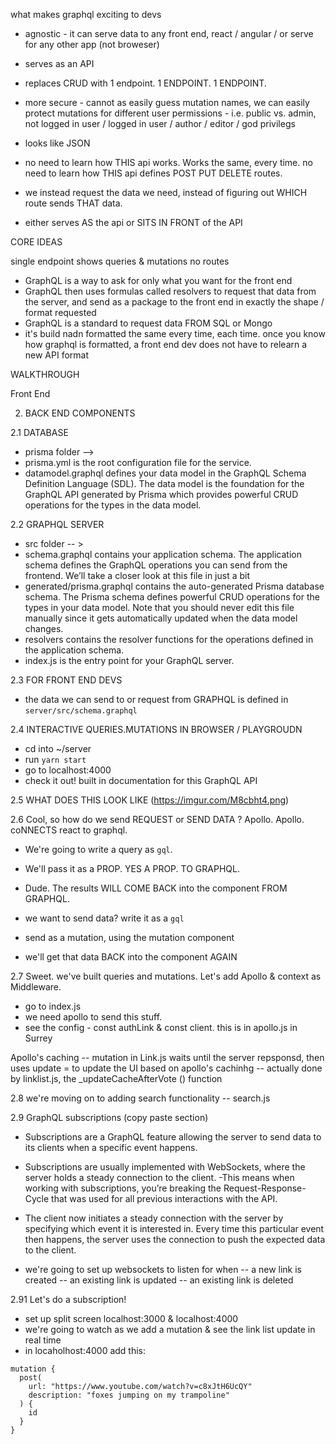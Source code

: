 what makes graphql exciting to devs

- agnostic - it can serve data to any front end, react / angular / or serve for any other app (not broweser)
- serves as an API
- replaces CRUD with 1 endpoint. 1 ENDPOINT. 1 ENDPOINT. 
- more secure - cannot as easily guess mutation names, we can easily protect mutations for different user permissions - i.e. public vs. admin, not logged in user / logged in user / author / editor / god privilegs
- looks like JSON
- no need to learn how THIS api works. Works the same, every time. no need to learn how THIS api defines POST PUT DELETE routes. 
- we instead request the data we need, instead of figuring out WHICH route sends THAT data. 

- either serves AS the api or SITS IN FRONT of the API


CORE IDEAS

single endpoint shows queries & mutations
no routes

- GraphQL is a way to ask for only what you want for the front end
- GraphQL then uses formulas called resolvers to request that data from the server, and send as a package to the front end in exactly the shape / format requested
- GraphQL is a standard to request data FROM SQL or Mongo 
- it's build nadn formatted the same every time, each time. once you know how graphql is formatted, a front end dev does not have to relearn a new API format

WALKTHROUGH

Front End

2. BACK END COMPONENTS

2.1 DATABASE

- prisma folder -->
- prisma.yml is the root configuration file for the service.
- datamodel.graphql defines your data model in the GraphQL Schema Definition Language (SDL). The data model is the foundation for the GraphQL API generated by Prisma which provides powerful CRUD operations for the types in the data model.

2.2 GRAPHQL SERVER

- src folder -- >
- schema.graphql contains your application schema. The application schema defines the GraphQL operations you can send from the frontend. We’ll take a closer look at this file in just a bit
- generated/prisma.graphql contains the auto-generated Prisma database schema. The Prisma schema defines powerful CRUD operations for the types in your data model. Note that you should never edit this file manually since it gets automatically updated when the data model changes.
- resolvers contains the resolver functions for the operations defined in the application schema.
- index.js is the entry point for your GraphQL server.

2.3 FOR FRONT END DEVS

- the data we can send to or request from GRAPHQL is defined in `server/src/schema.graphql`

2.4 INTERACTIVE QUERIES.MUTATIONS IN BROWSER / PLAYGROUDN

- cd into ~/server
- run `yarn start`
- go to localhost:4000
- check it out! built in documentation for this GraphQL API

2.5 WHAT DOES THIS LOOK LIKE
(https://imgur.com/M8cbht4.png)


2.6 Cool, so how do we send REQUEST or SEND DATA ? 
Apollo. 
Apollo. coNNECTS react to graphql. 
- We're going to write a query as `gql`. 
- We'll pass it as a PROP. YES A PROP. TO GRAPHQL. 
- Dude. The results WILL COME BACK into the component FROM GRAPHQL. 

- we want to send data? write it as a `gql`
- send as a mutation, using the mutation component
- we'll get that data BACK into the component AGAIN

2.7 Sweet. we've built queries and mutations. 
Let's add Apollo & context as Middleware. 
- go to index.js
- we need apollo to send this stuff. 
- see the config - const authLink & const client. this is in apollo.js in Surrey

Apollo's caching
-- mutation in Link.js waits until the server repsponsd, then uses update = to update the UI based on apollo's cachinhg
-- actually done by linklist.js, the _updateCacheAfterVote () function

2.8 we're moving on to adding search functionality
-- search.js

2.9 GraphQL subscriptions (copy paste section)
- Subscriptions are a GraphQL feature allowing the server to send data to its clients when a specific event happens. 
- Subscriptions are usually implemented with WebSockets, where the server holds a steady connection to the client. 
-This means when working with subscriptions, you’re breaking the Request-Response-Cycle that was used for all previous interactions with the API. 
- The client now initiates a steady connection with the server by specifying which event it is interested in. Every time this particular event then happens, the server uses the connection to push the expected data to the client.

- we're going to set up websockets to listen for when 
-- a new link is created
-- an existing link is updated
-- an existing link is deleted

2.91 Let's do a subscription!
- set up split screen localhost:3000 & localhost:4000
- we're going to watch as we add a mutation & see the link list update in real time
- in locaholhost:4000 add this: 
```
mutation {
  post(
    url: "https://www.youtube.com/watch?v=c8xJtH6UcQY"
    description: "foxes jumping on my trampoline"
  ) {
    id
  }
}
```